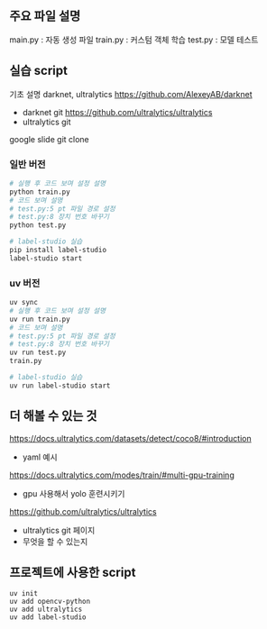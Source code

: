## 주요 파일 설명

main.py : 자동 생성 파일
train.py : 커스텀 객체 학습
test.py : 모델 테스트

## 실습 script

기초 설명 darknet, ultralytics
https://github.com/AlexeyAB/darknet
- darknet git
https://github.com/ultralytics/ultralytics
- ultralytics git

google slide git clone

### 일반 버전

``` bash
# 실행 후 코드 보며 설정 설명
python train.py
# 코드 보며 설명
# test.py:5 pt 파일 경로 설정
# test.py:8 장치 번호 바꾸기
python test.py

# label-studio 실습
pip install label-studio
label-studio start
```

### uv 버전

``` bash
uv sync
# 실행 후 코드 보며 설정 설명
uv run train.py
# 코드 보며 설명
# test.py:5 pt 파일 경로 설정
# test.py:8 장치 번호 바꾸기
uv run test.py
train.py

# label-studio 실습
uv run label-studio start
```

## 더 해볼 수 있는 것

https://docs.ultralytics.com/datasets/detect/coco8/#introduction
- yaml 예시

https://docs.ultralytics.com/modes/train/#multi-gpu-training
- gpu 사용해서 yolo 훈련시키기

https://github.com/ultralytics/ultralytics
- ultralytics git 페이지
- 무엇을 할 수 있는지

## 프로젝트에 사용한 script

```
uv init
uv add opencv-python
uv add ultralytics
uv add label-studio
```
